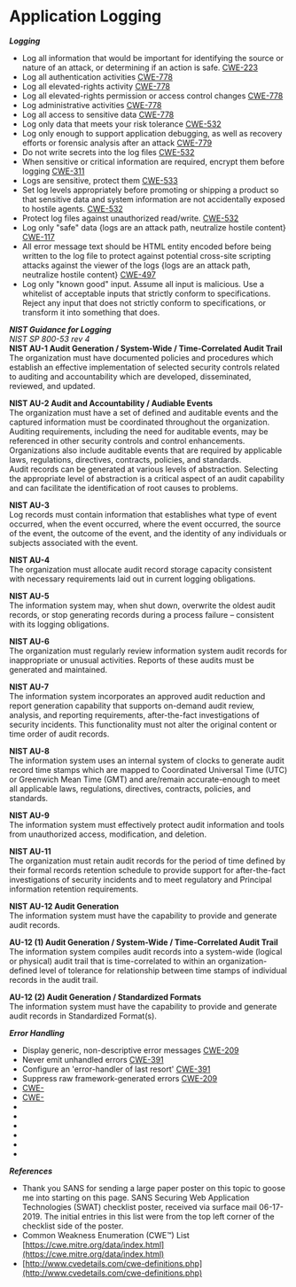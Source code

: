 Application Logging
===================

***Logging***
 * Log all information that would be important for identifying the source or nature of an attack, or determining if an action is safe. [CWE-223](https://cwe.mitre.org/data/definitions/223.html)  
 * Log all authentication activities [CWE-778](https://cwe.mitre.org/data/definitions/778.html)  
 * Log all elevated-rights activity [CWE-778](https://cwe.mitre.org/data/definitions/778.html)  
 * Log all elevated-rights permission or access control changes [CWE-778](https://cwe.mitre.org/data/definitions/778.html)  
 * Log administrative activities [CWE-778](https://cwe.mitre.org/data/definitions/778.html)  
 * Log all access to sensitive data [CWE-778](https://cwe.mitre.org/data/definitions/778.html)  
 * Log only data that meets your risk tolerance [CWE-532](https://cwe.mitre.org/data/definitions/532.html)  
 * Log only enough to support application debugging, as well as recovery efforts or forensic analysis after an attack [CWE-779](https://cwe.mitre.org/data/definitions/779.html)  
 * Do not write secrets into the log files [CWE-532](https://cwe.mitre.org/data/definitions/532.html)  
 * When sensitive or critical information are required, encrypt them before logging [CWE-311](https://cwe.mitre.org/data/definitions/311.html)  
 * Logs are sensitive, protect them [CWE-533](https://cwe.mitre.org/data/definitions/533.html)  
 * Set log levels appropriately before promoting or shipping a product so that sensitive data and system information are not accidentally exposed to hostile agents. [CWE-532](https://cwe.mitre.org/data/definitions/532.html)  
 * Protect log files against unauthorized read/write. [CWE-532](https://cwe.mitre.org/data/definitions/532.html)  
 * Log only "safe" data {logs are an attack path, neutralize hostile content} [CWE-117](https://cwe.mitre.org/data/definitions/117.html)  
 * All error message text should be HTML entity encoded before being written to the log file to protect against potential cross-site scripting attacks against the viewer of the logs {logs are an attack path, neutralize hostile content} [CWE-497](https://cwe.mitre.org/data/definitions/497.html)  
 * Log only "known good" input.  Assume all input is malicious. Use a whitelist of acceptable inputs that strictly conform to specifications. Reject any input that does not strictly conform to specifications, or transform it into something that does.  

***NIST Guidance for Logging***  
*NIST SP 800-53 rev 4*  
**NIST AU-1  Audit Generation / System-Wide / Time-Correlated Audit Trail**  
The organization must have documented policies and procedures which establish an effective implementation of selected security controls related to auditing and accountability which are developed, disseminated, reviewed, and updated.  

**NIST AU-2   Audit and Accountability / Audiable Events**  
The organization must have a set of defined and auditable events and the captured information must be coordinated throughout the organization.  
Auditing requirements, including the need for auditable events, may be referenced in other security controls and control enhancements. Organizations also include auditable events that are required by applicable laws, regulations, directives, contracts, policies, and standards.  
Audit records can be generated at various levels of abstraction. Selecting the appropriate level of abstraction is a critical aspect of an audit capability and can facilitate the identification of root causes to problems.  

**NIST AU-3**  
Log records must contain information that establishes what type of event occurred, when the event occurred, where the event occurred, the source of the event, the outcome of the event, and the identity of any individuals or subjects associated with the event.  

**NIST AU-4**  
The organization must allocate audit record storage capacity consistent with necessary requirements laid out in current logging obligations.  

**NIST AU-5**  
The information system may, when shut down, overwrite the oldest audit records, or stop generating records during a process failure – consistent with its logging obligations.  

**NIST AU-6**  
The organization must regularly review information system audit records for inappropriate or unusual activities.  Reports of these audits must be generated and maintained.  

**NIST AU-7**  
The information system incorporates an approved audit reduction and report generation capability that supports on-demand audit review, analysis, and reporting requirements, after-the-fact investigations of security incidents.  This functionality must not alter the original content or time order of audit records.  

**NIST AU-8**  
The information system uses an internal system of clocks to generate audit record time stamps which are mapped to Coordinated Universal Time (UTC) or Greenwich Mean Time (GMT) and are/remain accurate-enough to meet all applicable laws, regulations, directives, contracts, policies, and standards.  

**NIST AU-9**  
The information system must effectively protect audit information and tools from unauthorized access, modification, and deletion.  

**NIST AU-11**  
The organization must retain audit records for the period of time defined by their formal records retention schedule to provide support for after-the-fact investigations of security incidents and to meet regulatory and Principal information retention requirements.  

**NIST AU-12 Audit Generation**  
The information system must have the capability to provide and generate audit records.  

**AU-12 (1) Audit Generation / System-Wide / Time-Correlated Audit Trail**  
The information system compiles audit records into a system-wide (logical or physical) audit trail that is time-correlated to within an organization-defined level of tolerance for relationship between time stamps of individual records in the audit trail.  

**AU-12 (2)	Audit Generation / Standardized Formats**  
The information system must have the capability to provide and generate audit records in Standardized Format(s).  
  

***Error Handling***
 * Display generic, non-descriptive error messages [CWE-209]()  
 * Never emit unhandled errors [CWE-391]()  
 * Configure an 'error-handler of last resort' [CWE-391]()  
 * Suppress raw framework-generated errors [CWE-209]()  
 * [CWE-]()  
 * [CWE-]()  
 * []()  
 * []()  
 * []()  
 * []()  
 * []()  
 * []()  

***References***
 * Thank you SANS for sending a large paper poster on this topic to goose me into starting on this page.  SANS Securing Web Application Technologies (SWAT) checklist poster, received via surface mail 06-17-2019.  The initial entries in this list were from the top left corner of the checklist side of the poster.  
 * Common Weakness Enumeration (CWE™) List [https://cwe.mitre.org/data/index.html](https://cwe.mitre.org/data/index.html)
 * [http://www.cvedetails.com/cwe-definitions.php](http://www.cvedetails.com/cwe-definitions.php)  
